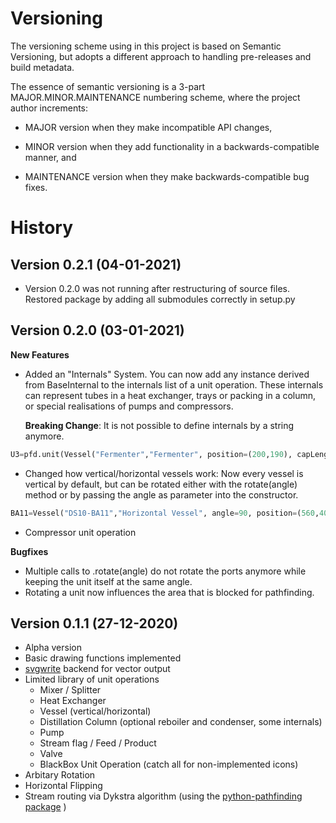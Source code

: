 # Versioning

The versioning scheme using in this project is based on Semantic Versioning, but adopts a different approach to handling pre-releases and build metadata.

The essence of semantic versioning is a 3-part MAJOR.MINOR.MAINTENANCE numbering scheme, where the project author increments:

* MAJOR version when they make incompatible API changes,

* MINOR version when they add functionality in a backwards-compatible manner, and

* MAINTENANCE version when they make backwards-compatible bug fixes.


# History

## Version 0.2.1 (04-01-2021)

* Version 0.2.0 was not running after restructuring of source files. Restored package by adding all submodules correctly in setup.py

## Version 0.2.0 (03-01-2021)

**New Features**
* Added an "Internals" System. You can now add any instance derived from BaseInternal to the internals list of a unit operation. These internals can represent tubes in a heat exchanger, trays or packing in a column, or special realisations of pumps and compressors. 

  **Breaking Change**: It is not possible to define internals by a string anymore.
```python 
U3=pfd.unit(Vessel("Fermenter","Fermenter", position=(200,190), capLength=20, showCapLines=False, size=(80,140),internals=[Stirrer(type=StirrerType.Anchor), Jacket()] ))
```
* Changed how vertical/horizontal vessels work: Now every vessel is vertical by default, but can be rotated either with the rotate(angle) method or by passing the angle as parameter into the constructor.
```python
BA11=Vessel("DS10-BA11","Horizontal Vessel", angle=90, position=(560,400), size=(40,100), capLength=20,internals=[CatalystBed()] )
```
* Compressor unit operation

**Bugfixes**
* Multiple calls to .rotate(angle) do not rotate the ports anymore while keeping the unit itself at the same angle.
* Rotating a unit now influences the area that is blocked for pathfinding.



## Version 0.1.1 (27-12-2020)
* Alpha version
* Basic drawing functions implemented
* [svgwrite](https://github.com/mozman/svgwrite) backend for vector output
* Limited library of unit operations
  * Mixer / Splitter
  * Heat Exchanger
  * Vessel (vertical/horizontal)
  * Distillation Column (optional reboiler and condenser, some internals)
  * Pump
  * Stream flag / Feed / Product
  * Valve
  * BlackBox Unit Operation (catch all for non-implemented icons)
* Arbitary Rotation
* Horizontal Flipping
* Stream routing via Dykstra algorithm (using the  [python-pathfinding package](https://github.com/brean/python-pathfinding) )

